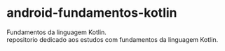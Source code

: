 # android-fundamentos-kotlin
Fundamentos da linguagem Kotlin.  
repositorio dedicado aos estudos com fundamentos da linguagem Kotlin.
